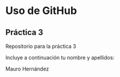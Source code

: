 # Uso de GitHub
## Práctica 3
Repositorio para la práctica 3

Incluye a continuación tu nombre y apellidos:

Mauro Hernández
